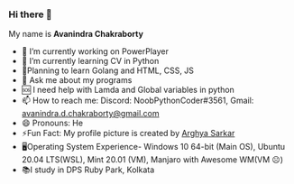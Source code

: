 ### Hi there 👋
My name is **Avanindra Chakraborty**

- 🔭 I’m currently working on PowerPlayer
- 🌱 I’m currently learning CV in Python
- 🤔Planning to learn Golang and HTML, CSS, JS
- 💬 Ask me about my programs
- 🆘 I need help with Lamda and Global variables in python
- 📫 How to reach me: Discord: NoobPythonCoder#3561, Gmail: avanindra.d.chakraborty@gmail.com
- 😄 Pronouns: He 
- ⚡Fun Fact: My profile picture is created by [Arghya Sarkar](https://github.com/arghyagod-coder)
- 🖥️Operating System Experience- Windows 10 64-bit (Main OS), Ubuntu 20.04 LTS(WSL), Mint 20.01 (VM), Manjaro with Awesome WM(VM ☹️)
- 📚I study in DPS Ruby Park, Kolkata 
